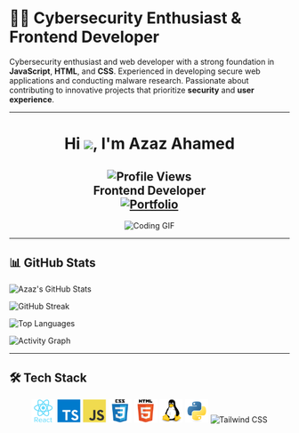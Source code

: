 # 👨‍💻 Cybersecurity Enthusiast & Frontend Developer

Cybersecurity enthusiast and web developer with a strong foundation in **JavaScript**, **HTML**, and **CSS**. Experienced in developing secure web applications and conducting malware research. Passionate about contributing to innovative projects that prioritize **security** and **user experience**.

---

<h1 align="center">Hi <img src="https://github.com/MD-AZAZ-AHAMED/MD-AZAZ-AHAMED/blob/main/icons/Hi.gif" width="28px"/>, I'm Azaz Ahamed</h1>

<h2 align="center">
  <img src="https://komarev.com/ghpvc/?username=MD-AZAZ-AHAMED&color=dc143c&style=for-the-badge" alt="Profile Views" />
  <br/>
  Frontend Developer
  <br/>
  <a href="https://md-azaz-ahamed.github.io/portfolio_/">
    <img src="https://img.shields.io/badge/Portfolio-543DE0?style=for-the-badge&logo=About.me&logoColor=white" alt="Portfolio" />
  </a>
</h2>

<p align="center">
  <img alt="Coding GIF" src="https://media4.giphy.com/media/11KzOet1ElBDz2/giphy.gif?cid=6c09b952ufa3xxbbm0mpuadm2zaik3wjp4m9luz2ly0lyz8d&ep=v1_internal_gif_by_id&rid=giphy.gif&ct=g" />
</p>

---

## 📊 GitHub Stats

![Azaz's GitHub Stats](https://github-readme-stats.vercel.app/api?username=MD-AZAZ-AHAMED&theme=tokyonight&hide_border=false&include_all_commits=true&count_private=true)

![GitHub Streak](https://github-readme-streak-stats.demolab.com?user=MD-AZAZ-AHAMED&theme=tokyonight&hide_border=false)

![Top Languages](https://github-readme-stats.vercel.app/api/top-langs/?username=MD-AZAZ-AHAMED&theme=tokyonight&hide_border=false&layout=compact)

![Activity Graph](https://github-readme-activity-graph.vercel.app/graph?username=MD-AZAZ-AHAMED&theme=tokyo-night)

---

## 🛠️ Tech Stack

<p align="center">
  <img src="https://raw.githubusercontent.com/devicons/devicon/master/icons/react/react-original-wordmark.svg" alt="React" width="42" height="42"/>
  <img src="https://raw.githubusercontent.com/devicons/devicon/master/icons/typescript/typescript-original.svg" alt="TypeScript" width="42" height="42"/>
  <img src="https://raw.githubusercontent.com/devicons/devicon/master/icons/javascript/javascript-original.svg" alt="JavaScript" width="42" height="42"/>
  <img src="https://raw.githubusercontent.com/devicons/devicon/master/icons/css3/css3-original-wordmark.svg" alt="CSS3" width="42" height="42"/>
  <img src="https://raw.githubusercontent.com/devicons/devicon/master/icons/html5/html5-original-wordmark.svg" alt="HTML5" width="42" height="42"/>
  <img src="https://raw.githubusercontent.com/devicons/devicon/master/icons/linux/linux-original.svg" alt="Linux" width="42" height="42"/>
  <img src="https://raw.githubusercontent.com/devicons/devicon/master/icons/python/python-original.svg" alt="Python" width="42" height="42"/>
  <img src="https://www.vectorlogo.zone/logos/tailwindcss/tailwindcss-icon.svg" alt="Tailwind CSS" width="42" height="42"/>
</p>

